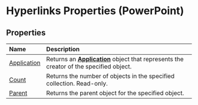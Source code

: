 
# Hyperlinks Properties (PowerPoint)

## Properties



|**Name**|**Description**|
|:-----|:-----|
|[Application](1456e6e9-5c86-2bec-907c-fdb5fd3a1496.md)|Returns an  **[Application](978c2b99-4271-b953-4283-73b5f3d96f41.md)** object that represents the creator of the specified object.|
|[Count](c16de153-87c8-2be0-7953-1838f57b5155.md)|Returns the number of objects in the specified collection. Read-only.|
|[Parent](ac7d6adf-288a-3459-a259-0dec4cbcf56b.md)|Returns the parent object for the specified object.|
